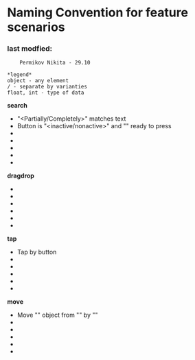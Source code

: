 # Naming Convention for feature scenarios

### last modfied:
        Permikov Nikita - 29.10
        

```
*legend*
object - any element
/ - separate by varianties
float, int - type of data
```
        
**search**

- "<Partially/Completely>" matches text
- Button is "<inactive/nonactive>" and "</not>" ready to press
- 
-
-
-
-


**dragdrop**

- 
-
-
-
-
-


**tap**

- Tap by button
-
-
-
-
-


**move**

- Move "<object>" object from "<float>" by "<float>"
-
-
-
-
-